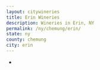 ```yaml
---
layout: citywineries
title: Erin Wineries
description: Wineries in Erin, NY
permalink: /ny/chemung/erin/
state: ny
county: chemung
city: erin
---
```

-
